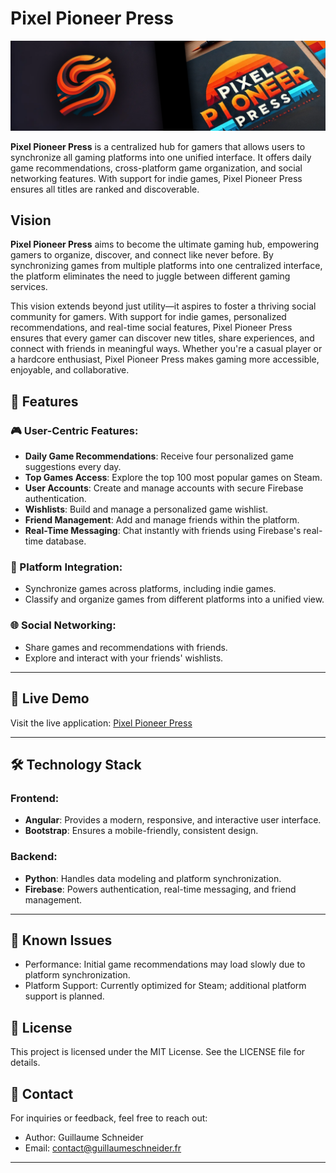 # Pixel Pioneer Press

![Pixel Pioneer Press Banner](res/pixelpioneerpress.png)

**Pixel Pioneer Press** is a centralized hub for gamers that allows users to synchronize all gaming platforms into one unified interface. It offers daily game recommendations, cross-platform game organization, and social networking features. With support for indie games, Pixel Pioneer Press ensures all titles are ranked and discoverable.

## Vision

**Pixel Pioneer Press** aims to become the ultimate gaming hub, empowering gamers to organize, discover, and connect like never before. By synchronizing games from multiple platforms into one centralized interface, the platform eliminates the need to juggle between different gaming services. 

This vision extends beyond just utility—it aspires to foster a thriving social community for gamers. With support for indie games, personalized recommendations, and real-time social features, Pixel Pioneer Press ensures that every gamer can discover new titles, share experiences, and connect with friends in meaningful ways. Whether you're a casual player or a hardcore enthusiast, Pixel Pioneer Press makes gaming more accessible, enjoyable, and collaborative.

## 🌟 Features

### 🎮 User-Centric Features:
- **Daily Game Recommendations**: Receive four personalized game suggestions every day.
- **Top Games Access**: Explore the top 100 most popular games on Steam.
- **User Accounts**: Create and manage accounts with secure Firebase authentication.
- **Wishlists**: Build and manage a personalized game wishlist.
- **Friend Management**: Add and manage friends within the platform.
- **Real-Time Messaging**: Chat instantly with friends using Firebase's real-time database.

### 🔗 Platform Integration:
- Synchronize games across platforms, including indie games.
- Classify and organize games from different platforms into a unified view.

### 🌐 Social Networking:
- Share games and recommendations with friends.
- Explore and interact with your friends' wishlists.

---

## 🚀 Live Demo

Visit the live application: [Pixel Pioneer Press](https://pixelpioneerpress.guillaumeschneider.fr)

---

## 🛠️ Technology Stack

### Frontend:
- **Angular**: Provides a modern, responsive, and interactive user interface.
- **Bootstrap**: Ensures a mobile-friendly, consistent design.

### Backend:
- **Python**: Handles data modeling and platform synchronization.
- **Firebase**: Powers authentication, real-time messaging, and friend management.

---

## 🐛 Known Issues

- Performance: Initial game recommendations may load slowly due to platform synchronization.
- Platform Support: Currently optimized for Steam; additional platform support is planned.

## 📄 License

This project is licensed under the MIT License. See the LICENSE file for details.

## 📧 Contact

For inquiries or feedback, feel free to reach out:

- Author: Guillaume Schneider
- Email: contact@guillaumeschneider.fr

---
